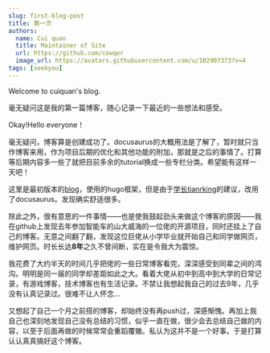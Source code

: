 ```yaml
---
slug: first-blog-post
title: 第一次
authors:
  name: Cui quan
  title: Maintainer of Site
  url: https://github.com/cowqer
  image_url: https://avatars.githubusercontent.com/u/102907373?v=4
tags: [seekyou]
---
```


Welcome to cuiquan's blog.

毫无疑问这是我的第一篇博客，随心记录一下最近的一些想法和感受。

<!-- truncate -->

Okay!Hello everyone！

毫无疑问，博客算是创建成功了。docusaurus的大概用法是了解了，暂时就只当作博客来用，作为项目后期的优化和其他功能的附加，那就是之后的事情了。打算等后期内容多一些了就把目前多余的tutorial换成一些专栏分类。希望能有这样一天吧！

这里是最初版本的[blog](https://www.seekyou.top/)，使用的hugo框架，但是由于[学长tianrking](https://github.com/tianrking)的建议，改用了docusaurus。发现确实舒适很多。

除此之外，很有意思的一件事情——也是使我鼓起劲头来做这个博客的原因——我在github上发现去年参加智能车的山大威海的一位佬的开源项目，同时还挂上了自己的博客。无意之间翻了翻，发现这位巨佬从小学毕业就开始自己和同学做网页，维护网页。时长长达**8年**之久不曾间断，实在是令我大为震惊。

我花费了大约半天的时间几乎把佬的一些日常博客看完，深深感受到同辈之间的鸿沟。明明是同一届的同学却差距如此之大。看着大佬从初中到高中到大学的日常记录，有游戏博客，技术博客也有生活记录。不禁让我想起我自己的过去9年，几乎没有认真记录过。很难不让人怀念...

又想起了自己一个月之前搭的博客，却始终没有再push过，深感惭愧。再加上我自己也深刻地发现自己没有总结的习惯，似乎一直在做，很少会去总结自己做的内容，以至于后面再做的时候常常会重蹈覆辙。私认为这并不是一个好事。于是打算认认真真搞好这个博客。
